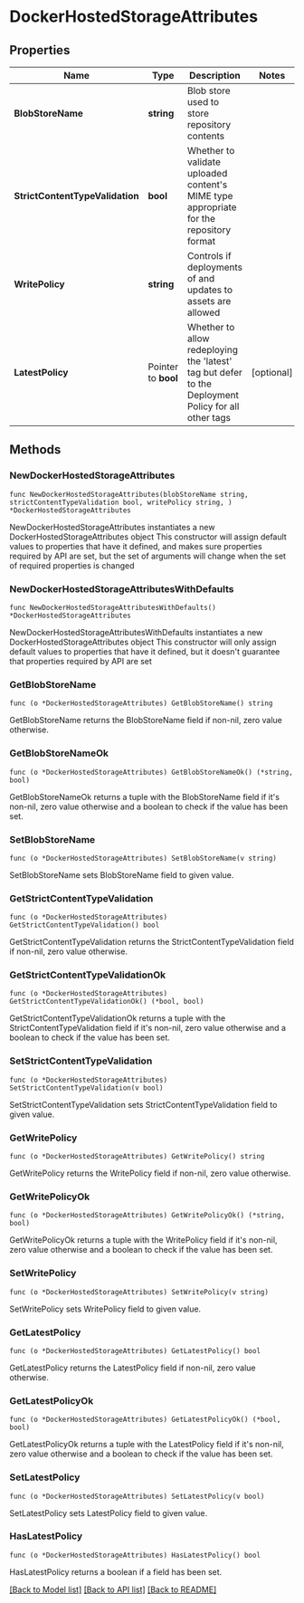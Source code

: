 # DockerHostedStorageAttributes

## Properties

Name | Type | Description | Notes
------------ | ------------- | ------------- | -------------
**BlobStoreName** | **string** | Blob store used to store repository contents | 
**StrictContentTypeValidation** | **bool** | Whether to validate uploaded content&#39;s MIME type appropriate for the repository format | 
**WritePolicy** | **string** | Controls if deployments of and updates to assets are allowed | 
**LatestPolicy** | Pointer to **bool** | Whether to allow redeploying the &#39;latest&#39; tag but defer to the Deployment Policy for all other tags | [optional] 

## Methods

### NewDockerHostedStorageAttributes

`func NewDockerHostedStorageAttributes(blobStoreName string, strictContentTypeValidation bool, writePolicy string, ) *DockerHostedStorageAttributes`

NewDockerHostedStorageAttributes instantiates a new DockerHostedStorageAttributes object
This constructor will assign default values to properties that have it defined,
and makes sure properties required by API are set, but the set of arguments
will change when the set of required properties is changed

### NewDockerHostedStorageAttributesWithDefaults

`func NewDockerHostedStorageAttributesWithDefaults() *DockerHostedStorageAttributes`

NewDockerHostedStorageAttributesWithDefaults instantiates a new DockerHostedStorageAttributes object
This constructor will only assign default values to properties that have it defined,
but it doesn't guarantee that properties required by API are set

### GetBlobStoreName

`func (o *DockerHostedStorageAttributes) GetBlobStoreName() string`

GetBlobStoreName returns the BlobStoreName field if non-nil, zero value otherwise.

### GetBlobStoreNameOk

`func (o *DockerHostedStorageAttributes) GetBlobStoreNameOk() (*string, bool)`

GetBlobStoreNameOk returns a tuple with the BlobStoreName field if it's non-nil, zero value otherwise
and a boolean to check if the value has been set.

### SetBlobStoreName

`func (o *DockerHostedStorageAttributes) SetBlobStoreName(v string)`

SetBlobStoreName sets BlobStoreName field to given value.


### GetStrictContentTypeValidation

`func (o *DockerHostedStorageAttributes) GetStrictContentTypeValidation() bool`

GetStrictContentTypeValidation returns the StrictContentTypeValidation field if non-nil, zero value otherwise.

### GetStrictContentTypeValidationOk

`func (o *DockerHostedStorageAttributes) GetStrictContentTypeValidationOk() (*bool, bool)`

GetStrictContentTypeValidationOk returns a tuple with the StrictContentTypeValidation field if it's non-nil, zero value otherwise
and a boolean to check if the value has been set.

### SetStrictContentTypeValidation

`func (o *DockerHostedStorageAttributes) SetStrictContentTypeValidation(v bool)`

SetStrictContentTypeValidation sets StrictContentTypeValidation field to given value.


### GetWritePolicy

`func (o *DockerHostedStorageAttributes) GetWritePolicy() string`

GetWritePolicy returns the WritePolicy field if non-nil, zero value otherwise.

### GetWritePolicyOk

`func (o *DockerHostedStorageAttributes) GetWritePolicyOk() (*string, bool)`

GetWritePolicyOk returns a tuple with the WritePolicy field if it's non-nil, zero value otherwise
and a boolean to check if the value has been set.

### SetWritePolicy

`func (o *DockerHostedStorageAttributes) SetWritePolicy(v string)`

SetWritePolicy sets WritePolicy field to given value.


### GetLatestPolicy

`func (o *DockerHostedStorageAttributes) GetLatestPolicy() bool`

GetLatestPolicy returns the LatestPolicy field if non-nil, zero value otherwise.

### GetLatestPolicyOk

`func (o *DockerHostedStorageAttributes) GetLatestPolicyOk() (*bool, bool)`

GetLatestPolicyOk returns a tuple with the LatestPolicy field if it's non-nil, zero value otherwise
and a boolean to check if the value has been set.

### SetLatestPolicy

`func (o *DockerHostedStorageAttributes) SetLatestPolicy(v bool)`

SetLatestPolicy sets LatestPolicy field to given value.

### HasLatestPolicy

`func (o *DockerHostedStorageAttributes) HasLatestPolicy() bool`

HasLatestPolicy returns a boolean if a field has been set.


[[Back to Model list]](../README.md#documentation-for-models) [[Back to API list]](../README.md#documentation-for-api-endpoints) [[Back to README]](../README.md)


